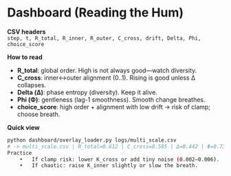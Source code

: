 # Dashboard (Reading the Hum)

**CSV headers**  
`step, t, R_total, R_inner, R_outer, C_cross, drift, Delta, Phi, choice_score`

**How to read**
- **R_total**: global order. High is not always good—watch diversity.
- **C_cross**: inner↔outer alignment (0..1). Rising is good unless Δ collapses.
- **Delta (Δ)**: phase entropy (diversity). Keep it alive.
- **Phi (Φ)**: gentleness (lag-1 smoothness). Smooth change breathes.
- **choice_score**: high order + alignment with low drift → risk of clamp; choose breath.

**Quick view**
```bash
python dashboard/overlay_loader.py logs/multi_scale.csv
# -> multi_scale.csv | R_total=0.612 | C_cross=0.585 | Δ=0.442 | Φ=0.731 | choice_score=0.634 | gentle lift
Practice
	•	If clamp risk: lower K_cross or add tiny noise (0.002–0.006).
	•	If chaotic: raise K_inner slightly or slow the breath.

